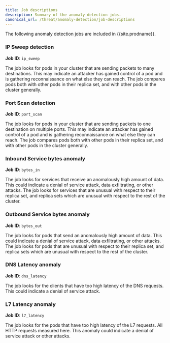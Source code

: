 ```yaml
---
title: Job descriptions
description: Summary of the anomaly detection jobs.
canonical_url: /threat/anomaly-detection/job-descriptions
---
```


The following anomaly detection jobs are included in {{site.prodname}}.

### IP Sweep detection
**Job ID**: `ip_sweep`

The job looks for pods in your cluster that are sending packets to many destinations. This may indicate
an attacker has gained control of a pod and is gathering reconnaissance on what else they can reach. The job
compares pods both with other pods in their replica set, and with other pods in the cluster generally. 

### Port Scan detection
**Job ID**: `port_scan`

The job looks for pods in your cluster that are sending packets to one destination on multiple ports. This may indicate
an attacker has gained control of a pod and is gathering reconnaissance on what else they can reach. The job
compares pods both with other pods in their replica set, and with other pods in the cluster generally.

### Inbound Service bytes anomaly 
**Job ID**: `bytes_in`

The job looks for services that receive an anomalously high amount of data.  This could indicate a
denial of service attack, data exfiltrating, or other attacks. The job looks for services that are unusual
with respect to their replica set, and replica sets which are unusual with respect to the rest of the cluster.

### Outbound Service bytes anomaly 
**Job ID**: `bytes_out`

The job looks for pods that send an anomalously high amount of data.  This could indicate a
denial of service attack, data exfiltrating, or other attacks. The job looks for pods that are unusual
with respect to their replica set, and replica sets which are unusual with respect to the rest of the cluster.

### DNS Latency anomaly 
**Job ID**: `dns_latency`

The job looks for the clients that have too high latency of the DNS requests. This could indicate a 
denial of service attack.


### L7 Latency anomaly 
**Job ID**: `l7_latency`

The job looks for the pods that have too high latency of the L7 requests. All HTTP requests measured here. 
This anomaly could indicate a denial of service attack or other attacks.

